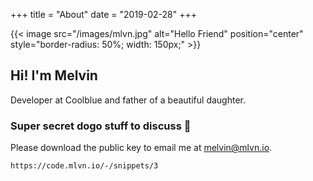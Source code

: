 +++
title = "About"
date = "2019-02-28"
+++

{{< image src="/images/mlvn.jpg" alt="Hello Friend" position="center" style="border-radius: 50%; width: 150px;" >}}

## Hi! I'm Melvin

Developer at Coolblue and father of a beautiful daughter.  

### Super secret dogo stuff to discuss 🐶
Please download the public key to email me at melvin@mlvn.io.

    https://code.mlvn.io/-/snippets/3
